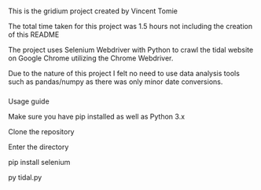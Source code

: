 

###

This is the gridium project created by Vincent Tomie

The total time taken for this project was 1.5 hours not including the creation of this README

The project uses Selenium Webdriver with Python to crawl the tidal website on Google Chrome utilizing the Chrome Webdriver.

Due to the nature of this project I felt no need to use data analysis tools such as pandas/numpy as there was only minor date conversions. 

###

Usage guide

Make sure you have pip installed as well as Python 3.x

Clone the repository

Enter the directory

pip install selenium

py tidal.py
